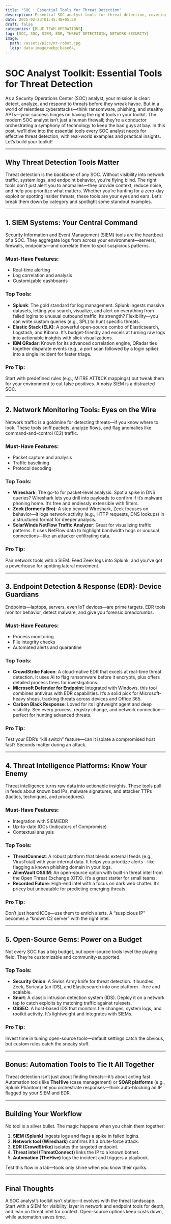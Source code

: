 ```yaml
---
title: "SOC : Essential Tools for Threat Detection"
description: Essential SOC analyst tools for threat detection, covering SIEM, network monitoring, EDR, threat intelligence, and automation, with real-world insights to enhance security operations and incident response efficiency.
date: 2025-02-23T01:45:48+05:30
draft: false
categories: [BLUE TEAM OPERATIONS]
tag: [SOC, SOC, SIEM, EDR, THREAT DETECTIOIN, NETWORK SECURITY]
image:
  path: /assets/pics/mr-robot.jpg
  lqip: data:image/webp;base64,
---
```





# SOC Analyst Toolkit: Essential Tools for Threat Detection

As a Security Operations Center (SOC) analyst, your mission is clear: detect, analyze, and respond to threats before they wreak havoc. But in a world of relentless cyberattacks—think ransomware, phishing, and stealthy APTs—your success hinges on having the right tools in your toolkit. The modern SOC analyst isn’t just a human firewall; they’re a conductor orchestrating a symphony of technology to keep the bad guys at bay. In this post, we’ll dive into the essential tools every SOC analyst needs for effective threat detection, with real-world examples and practical insights. Let’s build your toolkit!

---

## Why Threat Detection Tools Matter

Threat detection is the backbone of any SOC. Without visibility into network traffic, system logs, and endpoint behavior, you’re flying blind. The right tools don’t just alert you to anomalies—they provide context, reduce noise, and help you prioritize what matters. Whether you’re hunting for a zero-day exploit or spotting insider threats, these tools are your eyes and ears. Let’s break them down by category and spotlight some standout examples.

---

## 1. SIEM Systems: Your Central Command

Security Information and Event Management (SIEM) tools are the heartbeat of a SOC. They aggregate logs from across your environment—servers, firewalls, endpoints—and correlate them to spot suspicious patterns.

### Must-Have Features:
- Real-time alerting
- Log correlation and analysis
- Customizable dashboards

### Top Tools:
- **Splunk**: The gold standard for log management. Splunk ingests massive datasets, letting you search, visualize, and alert on everything from failed logins to unusual outbound traffic. Its strength? Flexibility—you can write custom queries (e.g., SPL) to hunt specific threats.
- **Elastic Stack (ELK)**: A powerful open-source combo of Elasticsearch, Logstash, and Kibana. It’s budget-friendly and excels at turning raw logs into actionable insights with slick visualizations.
- **IBM QRadar**: Known for its advanced correlation engine, QRadar ties together disparate events (e.g., a port scan followed by a login spike) into a single incident for faster triage.

### Pro Tip:
Start with predefined rules (e.g., MITRE ATT&CK mappings) but tweak them for your environment to cut false positives. A noisy SIEM is a distracted SOC.

---

## 2. Network Monitoring Tools: Eyes on the Wire

Network traffic is a goldmine for detecting threats—if you know where to look. These tools sniff packets, analyze flows, and flag anomalies like command-and-control (C2) traffic.

### Must-Have Features:
- Packet capture and analysis
- Traffic baselining
- Protocol decoding

### Top Tools:
- **Wireshark**: The go-to for packet-level analysis. Spot a spike in DNS queries? Wireshark lets you drill into payloads to confirm if it’s malware phoning home. It’s free and endlessly extensible with filters.
- **Zeek (formerly Bro)**: A step beyond Wireshark, Zeek focuses on behavior—it logs network activity (e.g., HTTP requests, DNS lookups) in a structured format for deeper analysis.
- **SolarWinds NetFlow Traffic Analyzer**: Great for visualizing traffic patterns. It uses NetFlow data to highlight bandwidth hogs or unusual connections—like an attacker exfiltrating data.

### Pro Tip:
Pair network tools with a SIEM. Feed Zeek logs into Splunk, and you’ve got a powerhouse for spotting lateral movement.

---

## 3. Endpoint Detection & Response (EDR): Device Guardians

Endpoints—laptops, servers, even IoT devices—are prime targets. EDR tools monitor behavior, detect malware, and give you forensic breadcrumbs.

### Must-Have Features:
- Process monitoring
- File integrity checks
- Automated alerts and quarantine

### Top Tools:
- **CrowdStrike Falcon**: A cloud-native EDR that excels at real-time threat detection. It uses AI to flag ransomware before it encrypts, plus offers detailed process trees for investigations.
- **Microsoft Defender for Endpoint**: Integrated with Windows, this tool combines antivirus with EDR capabilities. It’s a solid pick for Microsoft-heavy shops, tracking threats across devices and Office 365.
- **Carbon Black Response**: Loved for its lightweight agent and deep visibility. See every process, registry change, and network connection—perfect for hunting advanced threats.

### Pro Tip:
Test your EDR’s “kill switch” feature—can it isolate a compromised host fast? Seconds matter during an attack.

---

## 4. Threat Intelligence Platforms: Know Your Enemy

Threat intelligence turns raw data into actionable insights. These tools pull in feeds about known bad IPs, malware signatures, and attacker TTPs (tactics, techniques, and procedures).

### Must-Have Features:
- Integration with SIEM/EDR
- Up-to-date IOCs (Indicators of Compromise)
- Contextual analysis

### Top Tools:
- **ThreatConnect**: A robust platform that blends external feeds (e.g., VirusTotal) with your internal data. It helps you prioritize alerts—like flagging a known phishing domain in your logs.
- **AlienVault OSSIM**: An open-source option with built-in threat intel from the Open Threat Exchange (OTX). It’s a great starter for small teams.
- **Recorded Future**: High-end intel with a focus on dark web chatter. It’s pricey but unbeatable for predicting emerging threats.

### Pro Tip:
Don’t just hoard IOCs—use them to enrich alerts. A “suspicious IP” becomes a “known C2 server” with the right intel.

---

## 5. Open-Source Gems: Power on a Budget

Not every SOC has a big budget, but open-source tools level the playing field. They’re customizable and community-supported.

### Top Tools:
- **Security Onion**: A Swiss Army knife for threat detection. It bundles Zeek, Suricata (an IDS), and Elasticsearch into one platform—free and scalable.
- **Snort**: A classic intrusion detection system (IDS). Deploy it on a network tap to catch exploits by matching traffic against rulesets.
- **OSSEC**: A host-based IDS that monitors file changes, system logs, and rootkit activity. It’s lightweight and integrates with SIEMs.

### Pro Tip:
Invest time in tuning open-source tools—default settings catch the obvious, but custom rules catch the sneaky stuff.

---

## Bonus: Automation Tools to Tie It All Together

Threat detection isn’t just about finding threats—it’s about acting fast. Automation tools like **TheHive** (case management) or **SOAR platforms** (e.g., Splunk Phantom) let you orchestrate responses—think auto-blocking an IP flagged by your SIEM and EDR.

---

## Building Your Workflow

No tool is a silver bullet. The magic happens when you chain them together:
1. **SIEM (Splunk)** ingests logs and flags a spike in failed logins.
2. **Network tool (Wireshark)** confirms it’s a brute-force attack.
3. **EDR (CrowdStrike)** isolates the targeted endpoint.
4. **Threat intel (ThreatConnect)** links the IP to a known botnet.
5. **Automation (TheHive)** logs the incident and triggers a playbook.

Test this flow in a lab—tools only shine when you know their quirks.

---

## Final Thoughts

A SOC analyst’s toolkit isn’t static—it evolves with the threat landscape. Start with a SIEM for visibility, layer in network and endpoint tools for depth, and lean on threat intel for context. Open-source options keep costs down, while automation saves time.
